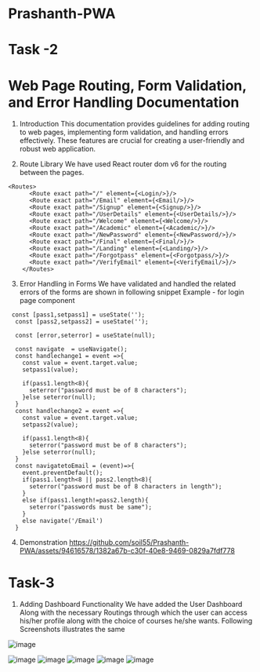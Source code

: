 # Prashanth-PWA

# Task -2 

# Web Page Routing, Form Validation, and Error Handling Documentation

1. Introduction
This documentation provides guidelines for adding routing to web pages, implementing form validation, and handling errors effectively. These features are crucial for creating a user-friendly and robust web application.

2. Route Library
We have used React router dom v6 for the routing between the pages.

```
<Routes>
      <Route exact path="/" element={<Login/>}/>
      <Route exact path="/Email" element={<Email/>}/>
      <Route exact path="/Signup" element={<Signup/>}/>
      <Route exact path="/UserDetails" element={<UserDetails/>}/>
      <Route exact path="/Welcome" element={<Welcome/>}/>
      <Route exact path="/Academic" element={<Academic/>}/>
      <Route exact path="/NewPassword" element={<NewPassword/>}/>
      <Route exact path="/Final" element={<Final/>}/>
      <Route exact path="/Landing" element={<Landing/>}/>
      <Route exact path="/Forgotpass" element={<Forgotpass/>}/>
      <Route exact path="/VerifyEmail" element={<VerifyEmail/>}/>
    </Routes>
```

3. Error Handling in Forms
We have validated and handled the related errors of the forms are shown in following snippet
Example - for login page component

```
 const [pass1,setpass1] = useState('');
  const [pass2,setpass2] = useState('');

  const [error,seterror] = useState(null);

  const navigate  = useNavigate();
  const handlechange1 = event =>{
    const value = event.target.value;
    setpass1(value);

    if(pass1.length<8){
      seterror("password must be of 8 characters");
    }else seterror(null);
  }
  const handlechange2 = event =>{
    const value = event.target.value;
    setpass2(value);

    if(pass1.length<8){
      seterror("password must be of 8 characters");
    }else seterror(null);
  }
  const navigatetoEmail = (event)=>{
    event.preventDefault();
    if(pass1.length<8 || pass2.length<8){
      seterror("password must be of 8 characters in length");
    }
    else if(pass1.length!=pass2.length){
      seterror("passwords must be same");
    }
    else navigate('/Email')
  }
```
4. Demonstration
   https://github.com/soil55/Prashanth-PWA/assets/94616578/1382a67b-c30f-40e8-9469-0829a7fdf778

# Task-3
1. Adding Dashboard Functionality
We have added the User Dashboard Along with the necessary Routings through which the user can access his/her profile along with the choice of courses he/she wants.
Following Screenshots illustrates the same

![image](https://github.com/soil55/Prashanth-PWA/assets/94616578/0afff59b-20e4-4efc-8b92-d13424081b01)

![image](https://github.com/soil55/Prashanth-PWA/assets/94616578/e8b9c1e7-db49-4352-ab36-5adecac2b45b)
![image](https://github.com/soil55/Prashanth-PWA/assets/94616578/06dff1b3-4f67-4b5a-9752-efa9d63e5376)
![image](https://github.com/soil55/Prashanth-PWA/assets/94616578/f7c85fef-62b4-48a4-a80f-f1e970b25ba8)
![image](https://github.com/soil55/Prashanth-PWA/assets/94616578/f656c721-6f73-43a5-aae8-d94fcf4cdca9)
![image](https://github.com/soil55/Prashanth-PWA/assets/94616578/888ada09-fdf4-418e-82de-51f21d778ed9)

